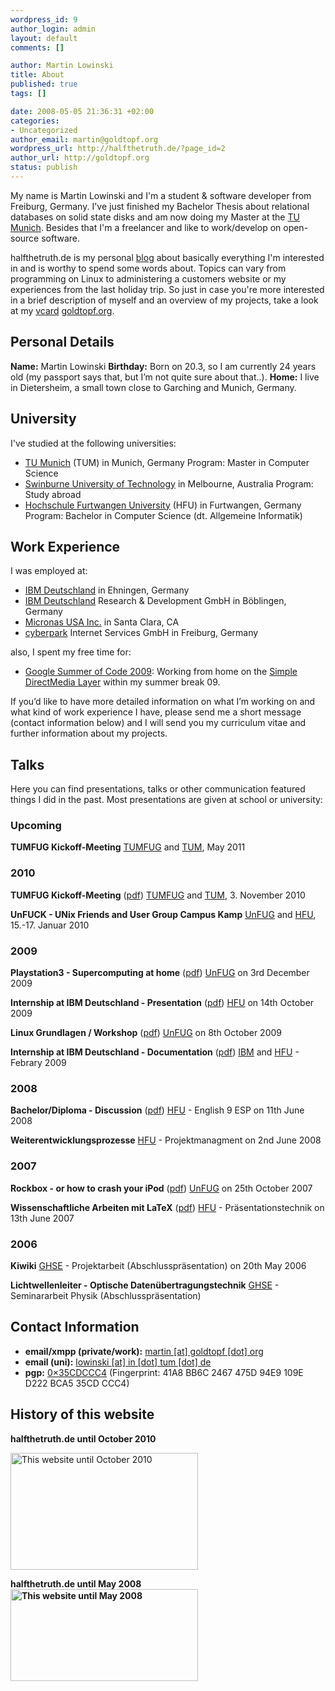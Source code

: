 ```yaml
--- 
wordpress_id: 9
author_login: admin
layout: default
comments: []

author: Martin Lowinski
title: About
published: true
tags: []

date: 2008-05-05 21:36:31 +02:00
categories: 
- Uncategorized
author_email: martin@goldtopf.org
wordpress_url: http://halfthetruth.de/?page_id=2
author_url: http://goldtopf.org
status: publish
---
```

My name is Martin Lowinski and I'm a student &amp; software developer from Freiburg, Germany. I've just finished my Bachelor Thesis about relational databases on solid state disks and am now doing my Master at the <a title="TU Munich" href="http://in.tum.de">TU Munich</a>. Besides that I'm a freelancer and like to work/develop on open-source software.

halfthetruth.de is my personal <a title="Blog - Wikipedia" href="http://en.wikipedia.org/wiki/Blog">blog</a> about basically everything I'm interested in and is worthy to spend some words about. Topics can vary from programming on Linux to administering a customers website or my experiences from the last holiday trip. So just in case you're more interested in a brief description of myself and an overview of my projects, take a look at my <a title="VCard - Wikipedia" href="http://en.wikipedia.org/wiki/Vcard">vcard</a> <a href="http://goldtopf.org">goldtopf.org</a>.
<h2>Personal Details</h2>
<strong>Name:</strong> Martin Lowinski
<strong>Birthday:</strong> Born on 20.3, so I am currently 24 years old (my passport says that, but I&rsquo;m not quite sure about that..).
<strong>Home:</strong> I live in Dietersheim, a small town close to Garching and Munich, Germany.
<h2>University</h2>
I've studied at the following universities:
<ul>
	<li><a href="http://in.tum.de">TU Munich</a> (TUM) in Munich, Germany
Program: Master in Computer Science</li>
	<li><a href="http://swin.edu.au">Swinburne University of Technology</a> in Melbourne, Australia
Program: Study abroad</li>
	<li><a href="http://www.hs-furtwangen.de">Hochschule Furtwangen University</a> (HFU) in Furtwangen, Germany
Program: Bachelor in Computer Science (dt. Allgemeine Informatik)</li>
</ul>
<h2>Work Experience</h2>
I was employed at:
<ul>
	<li><a href="http://de.ibm.com/">IBM Deutschland</a> in Ehningen, Germany</li>
	<li><a href="http://de.ibm.com">IBM Deutschland</a> Research &amp; Development GmbH in B&ouml;blingen, Germany</li>
	<li><a href="http://micronas.com/">Micronas USA Inc.</a> in Santa Clara, CA</li>
	<li><a href="http://cyberpark.de/">cyberpark</a> Internet Services GmbH in Freiburg, Germany</li>
</ul>
also, I spent my free time for:
<ul>
	<li><a href="http://socghop.appspot.com/">Google Summer of Code 2009</a>: Working from home on the <a href="http://libsdl.org">Simple DirectMedia Layer</a> within my summer break 09.</li>
</ul>
If you&rsquo;d like to have more detailed information on what I&rsquo;m working on and what kind of work experience I have, please send me a short message (contact information below) and I will send you my curriculum vitae and further information about my projects.
<h2>Talks</h2>
Here you can find presentations, talks or other communication featured things I did in the past. Most presentations are given at school or university:
<h3>Upcoming</h3>
<strong>TUMFUG Kickoff-Meeting</strong>
<a href="http://info.fs.tum.de/TUMFUG">TUMFUG</a> and <a href="http://in.tum.de">TUM</a>, May 2011
<h3>2010</h3>
<strong>TUMFUG Kickoff-Meeting</strong> (<a href="https://halfthetruth.de/wp-content/uploads/2008/05/tumfug-kickoff.pdf">pdf</a>)
<a href="http://info.fs.tum.de/TUMFUG">TUMFUG</a> and <a href="http://in.tum.de">TUM</a>, 3. November 2010

<strong>UnFUCK - UNix Friends and User Group Campus Kamp</strong>
<a href="http://unfuck.eu">UnFUG</a> and <a href="http://www.hs-furtwangen.de">HFU</a>, 15.-17. Januar 2010
<h3>2009</h3>
<strong>Playstation3 - Supercomputing at home</strong> (<a href="https://halfthetruth.de/wp-content/uploads/2011/02/programming-on-the-ps3.pdf">pdf</a>)
<a href="http://unfug.org">UnFUG</a> on 3rd December 2009

<strong>Internship at IBM Deutschland - Presentation</strong> (<a href="https://halfthetruth.de/wp-content/uploads/2008/05/praxisseminarbericht-ibm.pdf">pdf</a>)
<a href="http://www.hs-furtwangen.de">HFU</a> on 14th October 2009

<strong>Linux Grundlagen / Workshop</strong> (<a href="https://halfthetruth.de/wp-content/uploads/2011/02/linux-grundlagen.pdf">pdf</a>)
<a href="http://unfug.org">UnFUG</a> on 8th October 2009

<strong>Internship at IBM Deutschland - Documentation</strong> (<a href="https://halfthetruth.de/wp-content/uploads/2008/05/internship-ibm-report.pdf">pdf</a>)
<a href="http://de.ibm.com">IBM</a> and <a href="http://www.hs-furtwangen.de">HFU</a> - Febrary 2009
<h3>2008</h3>
<strong>Bachelor/Diploma - Discussion</strong> (<a href="https://halfthetruth.de/wp-content/uploads/2008/05/bologna-process.pdf">pdf</a>)
<a href="http://www.hs-furtwangen.de">HFU</a> - English 9 ESP on 11th June 2008

<strong>Weiterentwicklungsprozesse</strong>
<a href="http://www.hs-furtwangen.de">HFU</a> - Projektmanagment on 2nd June 2008
<h3>2007</h3>
<strong>Rockbox - or how to crash your iPod</strong> (<a href="https://halfthetruth.de/wp-content/uploads/2011/02/rockbox.pdf">pdf</a>)
<a href="http://unfug.org">UnFUG</a> on 25th October 2007

<strong>Wissenschaftliche Arbeiten mit LaTeX</strong> (<a href="https://halfthetruth.de/wp-content/uploads/2008/05/wissenschaftliches-arbeiten-mit-latex.pdf">pdf</a>)
<a href="http://www.hs-furtwangen.de">HFU</a> - Pr&auml;sentationstechnik on 13th June 2007
<h3>2006</h3>
<strong>Kiwiki</strong>
<a href="http://www.ghse.de">GHSE</a> - Projektarbeit (Abschlusspr&auml;sentation) on 20th May 2006

<strong>Lichtwellenleiter - Optische Daten&uuml;bertragungstechnik</strong>
<a href="http://www.ghse.de">GHSE</a> - Seminararbeit Physik (Abschlusspr&auml;sentation)
<h2>Contact Information</h2>
<ul>
	<li><strong>emai</strong><strong>l/xmpp (private/work):</strong> <a href="mailto:martin%20%5Bat%5D%20goldtopf%20%5Bdot%5D%20org">martin [at] goldtopf [dot] org</a></li>
	<li><strong>email (uni):</strong> <a href="mailto:lowinski [at] in [dot] tum [dot] de">lowinski [at] in [dot] tum [dot] de</a></li>
	<li><strong>pgp:</strong> <a href="http://pgpkeys.pca.dfn.de/pks/lookup?search=0x35CDCCC4&amp;op=vindex">0&times;35CDCCC4</a> (Fingerprint: 41A8 BB6C 2467 475D 94E9 109E D222 BCA5 35CD CCC4)</li>
</ul>
<h2>History of this website</h2>
<strong>halfthetruth.de until October 2010</strong>

<a href="https://halfthetruth.de/wp-content/uploads/2008/05/website-history-oct-2010.png"><img class="size-medium wp-image-263 alignnone" title="website-history-oct-2010" src="https://halfthetruth.de/wp-content/uploads/2008/05/website-history-oct-2010-300x187.png" alt="This website until October 2010" width="300" height="187" /></a>

<strong>halfthetruth.de until May 2008
</strong><strong><a href="https://halfthetruth.de/wp-content/uploads/2008/05/website-history-may-2008.png"><img class="alignnone size-medium wp-image-267" title="website-history-may-2008" src="https://halfthetruth.de/wp-content/uploads/2008/05/website-history-may-2008-300x147.png" alt="This website until May 2008" width="300" height="147" /></a></strong>
